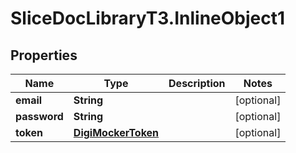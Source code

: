 # SliceDocLibraryT3.InlineObject1

## Properties

Name | Type | Description | Notes
------------ | ------------- | ------------- | -------------
**email** | **String** |  | [optional] 
**password** | **String** |  | [optional] 
**token** | [**DigiMockerToken**](DigiMockerToken.md) |  | [optional] 



